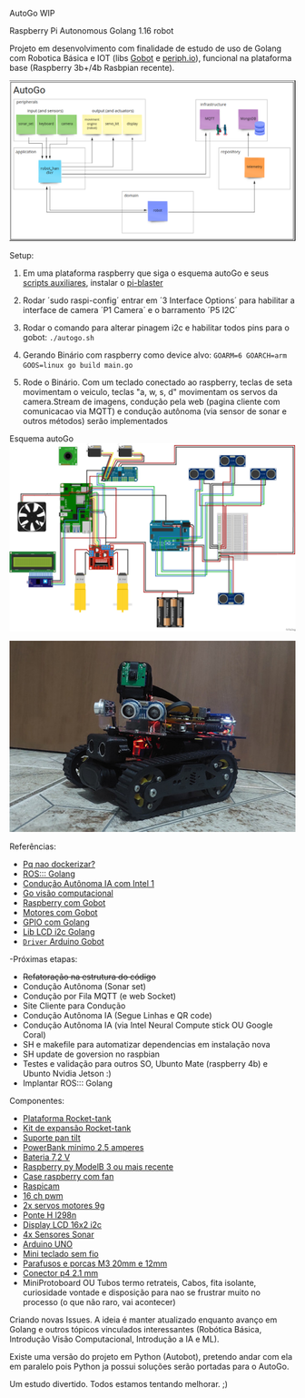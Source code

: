 AutoGo WIP

Raspberry Pi Autonomous Golang 1.16 robot

Projeto em desenvolvimento com finalidade de estudo de uso de Golang com Robotica Básica e IOT (libs [Gobot](https://gobot.io/) e [periph.io](https://periph.io/)), funcional na plataforma base (Raspberry 3b+/4b Rasbpian recente).

![arquitetura](./docs/images/autogo_miro.png?raw=true "arquitetura")

Setup:
  1. Em uma plataforma raspberry que siga o esquema autoGo e seus [scripts auxiliares](./scripts/README.md), instalar o [pi-blaster](https://github.com/sarfata/pi-blaster)


  2. Rodar ´sudo raspi-config´ entrar em ´3 Interface Options´ para habilitar a interface de camera ´P1 Camera´ e o barramento ´P5 I2C´

  3. Rodar o comando para alterar pinagem i2c e habilitar todos pins para o gobot: `./autogo.sh`

  4. Gerando Binário com raspberry como device alvo: `GOARM=6 GOARCH=arm GOOS=linux go build main.go`

  5. Rode o Binário. Com um teclado conectado ao raspberry, teclas de seta movimentam o veiculo, teclas "a, w, s, d" movimentam os servos da camera.Stream de imagens, condução pela web (pagina cliente com comunicacao via MQTT) e condução autônoma (via sensor de sonar e outros métodos) serão implementados

Esquema autoGo
![esquema](./docs/images/autogo_fritzing_schema.jpg?raw=true "esquema")

![versão atual](./docs/images/autogo_tank.jpg?raw=true "montado")

Referências:
  - [Pq nao dockerizar?](https://ubuntu.com/blog/ros-docker)
  - [ROS::: Golang](https://ubuntu.com/blog/go-for-ros)
  - [Condução Autônoma IA com Intel 1](https://towardsdatascience.com/robot-tank-with-raspberry-pi-and-intel-neural-computer-stick-2-77263ca7a1c7)
  - [Go visão computacional](https://about.sourcegraph.com/go/gophercon-2018-computer-vision-using-go-and-opencv-3/)
  - [Raspberry com Gobot](https://gobot.io/documentation/platforms/raspi/)
  - [Motores com Gobot](https://gobot.io/documentation/examples/firmata_motor/)
  - [GPIO com Golang](https://pkg.go.dev/github.com/heupel/gobot/platforms/gpio#section-readme)
  - [Lib LCD i2c Golang](https://github.com/d2r2/go-hd44780)
  - [`Driver` Arduino Gobot](https://github.com/hybridgroup/gobot/search?q=hd44780)

-Próximas etapas:
  - ~~Refatoração na estrutura do código~~
  - Condução Autônoma (Sonar set)
  - Condução por Fila MQTT (e web Socket)
  - Site Cliente para Condução
  - Condução Autônoma IA (Segue Linhas e QR code)
  - Condução Autônoma IA (via Intel Neural Compute stick OU Google Coral)
  - SH e makefile para automatizar dependencias em instalação nova
  - SH update de goversion no raspbian
  - Testes e validação para outros SO, Ubunto Mate (raspberry 4b) e Ubunto Nvidia Jetson :)
  - Implantar ROS::: Golang

Componentes:
  - [Plataforma Rocket-tank](https://www.robocore.net/robotica-robocore/plataforma-robotica-rocket-tank)
  - [Kit de expansão Rocket-tank](https://www.robocore.net/item-mecanico/kit-de-expansao-rocket-tank)
  - [Suporte pan tilt](https://lista.mercadolivre.com.br/suporte-pan-tilt-arduino)
  - [PowerBank minimo 2,5 amperes](https://lista.mercadolivre.com.br/powerbank-mi#D[A:PowerBank%20mi])
  - [Bateria 7,2 V](https://lista.mercadolivre.com.br/bateria-leao-nimh-7.2#D[A:bateria%20leao%20nimh%207.2])
  - [Raspberry py ModelB 3 ou mais recente](https://lista.mercadolivre.com.br/raspberry-py-modelb-3)
  - [Case raspberry com fan](https://lista.mercadolivre.com.br/case-raspberry-pi-cooler-duplo-aluminio_OrderId_PRICE_NoIndex_True)
  - [Raspicam](https://www.robocore.net/acessorios-raspberry-pi/camera-para-raspberry-pi-rev-1-3)
  - [16 ch pwm](https://lista.mercadolivre.com.br/16-ch-pwm)
  - [2x servos motores 9g](https://lista.mercadolivre.com.br/servos-motores-9g#D[A:servos%20motores%209g])
  - [Ponte H l298n](https://lista.mercadolivre.com.br/raspiberry-cam)
  - [Display LCD 16x2 i2c](https://lista.mercadolivre.com.br/display-16x2-i2c#D[A:display%2016x2%20i2c])
  - [4x Sensores Sonar](https://lista.mercadolivre.com.br/arduino-sonar-sensores#D[A:arduino%20sonar%20sensores])
  - [Arduino UNO](https://lista.mercadolivre.com.br/arduino-uno#D[A:Arduino%20UNO])
  - [Mini teclado sem fio](https://lista.mercadolivre.com.br/mini-keyboard#D[A:mini%20keyboard])
  - [Parafusos e porcas M3 20mm e 12mm](https://lista.mercadolivre.com.br/parafusos-e-porcas-m3-20mm#D[A:Parafusos%20e%20porcas%20M3%2020mm])
  - [Conector p4 2.1 mm](https://lista.mercadolivre.com.br/conector-p4-2.1-mm#D[A:conector%20p4%202.1%20mm])
  - MiniProtoboard OU Tubos termo retrateis, Cabos, fita isolante, curiosidade vontade e disposição para nao se frustrar muito no processo (o que não raro, vai acontecer)


Criando novas Issues. A ideia é manter atualizado enquanto avanço em Golang e outros tópicos vinculados interessantes (Robótica Básica, Introdução Visão Computacional, Introdução a IA e ML).

Existe uma versão do projeto em Python (Autobot), pretendo andar com ela em paralelo pois Python ja possui soluções serão portadas para o AutoGo.


Um estudo divertido.
Todos estamos tentando melhorar. ;)
